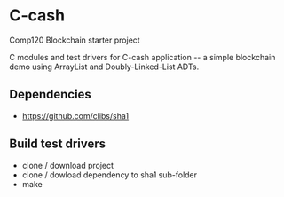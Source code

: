 # C-cash
Comp120 Blockchain starter project

C modules and test drivers for C-cash application -- a simple blockchain demo using ArrayList and Doubly-Linked-List ADTs.

## Dependencies
 * https://github.com/clibs/sha1

## Build test drivers
 * clone / download project
 * clone / dowload dependency to sha1 sub-folder
 * make
